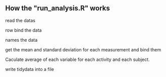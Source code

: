 ## How the "run_analysis.R" works

read the datas 

row bind the data

names the data

get the mean and standard deviation for each measurement and bind them

Caculate average of each variable for each activity and each subject.

write tidydata into a file

